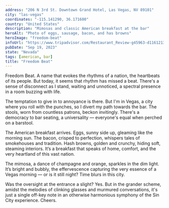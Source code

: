 ```yaml
---
address: "206 N 3rd St. Downtown Grand Hotel, Las Vegas, NV 89101"
city: "las-vegas"
coordinates: "-115.141290, 36.171600"
country: "United States"
description: "Mimosas and classic American breakfast at the bar"
heroAlt: "Photo of eggs, sausage, bacon, and has browns"
heroImage: "freedom-beat"
infoUrl: "https://www.tripadvisor.com/Restaurant_Review-g45963-d11612135-Reviews-Freedom_Beat-Las_Vegas_Nevada.html"
pubDate: "Sep 19, 2023"
state: "Nevada"
tags: [american, bar]
title: "Freedom Beat"
---
```


Freedom Beat. A name that evokes the rhythms of a nation, the heartbeats of its people. But today, it seems that rhythm has missed a beat. There's a sense of disconnect as I stand, waiting and unnoticed, a spectral presence in a room buzzing with life.

The temptation to give in to annoyance is there. But I'm in Vegas, a city where you roll with the punches, so I divert my path towards the bar. The stools, worn from countless patrons, beckon invitingly. There's a democracy to bar seating, a universality — everyone's equal when perched on a barstool.

The American breakfast arrives. Eggs, sunny side up, gleaming like the morning sun. The bacon, crisped to perfection, whispers tales of smokehouses and tradition. Hash browns, golden and crunchy, hiding soft, steaming interiors. It’s a breakfast that speaks of home, comfort, and the very heartland of this vast nation.

The mimosa, a dance of champagne and orange, sparkles in the dim light. It’s bright and bubbly, the effervescence capturing the very essence of a Vegas morning — or is it still night? Time blurs in this city.

Was the oversight at the entrance a slight? Yes. But in the grander scheme, amidst the melodies of clinking glasses and murmured conversations, it's just a single off-key note in an otherwise harmonious symphony of the Sin City experience. Cheers.
